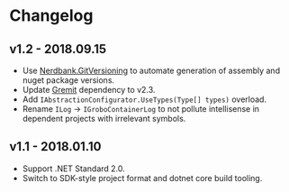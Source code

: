 # Changelog

## v1.2 - 2018.09.15
- Use [Nerdbank.GitVersioning](https://github.com/AArnott/Nerdbank.GitVersioning) to automate generation of assembly 
  and nuget package versions.
- Update [Gremit](https://github.com/skbkontur/gremit) dependency to v2.3.
- Add `IAbstractionConfigurator.UseTypes(Type[] types)` overload.
- Rename `ILog` -> `IGroboContainerLog` to not pollute intellisense in dependent projects with irrelevant symbols.

## v1.1 - 2018.01.10
- Support .NET Standard 2.0.
- Switch to SDK-style project format and dotnet core build tooling.
